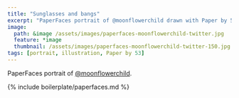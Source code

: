 ```yaml
---
title: "Sunglasses and bangs"
excerpt: "PaperFaces portrait of @moonflowerchild drawn with Paper by 53 on an iPad."
image: 
  path: &image /assets/images/paperfaces-moonflowerchild-twitter.jpg 
  feature: *image
  thumbnail: /assets/images/paperfaces-moonflowerchild-twitter-150.jpg
tags: [portrait, illustration, Paper by 53]
---
```


PaperFaces portrait of [@moonflowerchild](https://twitter.com/moonflowerchild).

{% include boilerplate/paperfaces.md %}

